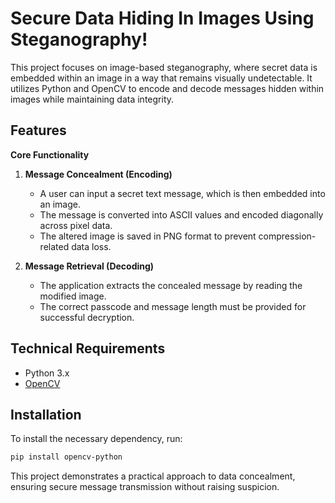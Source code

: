 # **Secure Data Hiding In Images Using Steganography!**

This project focuses on image-based steganography, where secret data is embedded within an image in a way that remains visually undetectable. It utilizes Python and OpenCV to encode and decode messages hidden within images while maintaining data integrity.

## Features

**Core Functionality**
1. **Message Concealment (Encoding)**
   * A user can input a secret text message, which is then embedded into an image.
   * The message is converted into ASCII values and encoded diagonally across pixel data.
   * The altered image is saved in PNG format to prevent compression-related data loss.

2. **Message Retrieval (Decoding)**
   * The application extracts the concealed message by reading the modified image.
   * The correct passcode and message length must be provided for successful decryption.

## Technical Requirements

 * Python 3.x
 * [OpenCV](https://pypi.org/project/opencv-python/)

## **Installation**

To install the necessary dependency, run:
```bash
pip install opencv-python
```
This project demonstrates a practical approach to data concealment, ensuring secure message transmission without raising suspicion.






